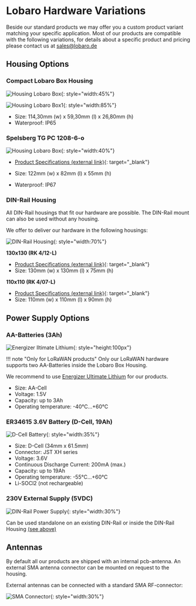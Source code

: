 # Lobaro Hardware Variations

Beside our standard products we may offer you a custom product variant matching your specific application.
Most of our products are compatible with the following variations, for details about a specific product
and pricing please contact us at [sales@lobaro.de](mailto:sales@lobaro.de)

## Housing Options

### Compact Lobaro Box Housing
![Housing Lobaro Box](img/housing-lobaro-box.png){: style="width:45%"}

![Housing Lobaro Box1](img/1.png){: style="width:85%"}


* Size: 114,30mm (w) x 59,30mm (l) x 26,80mm (h)
* Waterproof: IP65 

### Spelsberg TG PC 1208-6-o

![Housing Lobaro Box](img/housing-spelsberg-closed.jpg){: style="width:40%"}

* [Product Specifications (external link)](https://www.spelsberg.com/nc/product/an/20040401//){: target="_blank"}

* Size: 122mm (w) x 82mm (l) x 55mm (h)
* Waterproof: IP67

### DIN-Rail Housing

All DIN-Rail housings that fit our hardware are possible. The DIN-Rail mount can also be used without any housing.

We offer to deliver our hardware in the following housings:

![DIN-Rail Housing](img/housing-spelsberg-din-rail-130x130.jpg){: style="width:70%"}

**130x130 (RK 4/12-L)**

* [Product Specifications (external link)](https://www.spelsberg.de/produkt/p/rk-412-l-leergehaeuse/an/61390601/cHash/faa47391816be2ba3b9c866cfd17a000/){: target="_blank"}
* Size: 130mm (w) x 130mm (l) x 75mm (h)

**110x110 (RK 4/07-L)**

* [Product Specifications (external link)](https://www.spelsberg.de/nc/produkt/an/61990701/){: target="_blank"}
* Size: 110mm (w) x 110mm (l) x 90mm (h)

## Power Supply Options

### AA-Batteries (3Ah)

![Energizer Iltimate Lithium](img/battery-energizer_ultimate_lithium_cell_aa.png){: style="height:100px"}

!!! note "Only for LoRaWAN products"
    Only our LoRaWAN hardware supports two AA-Batteries inside the Lobaro Box Housing.

We recommend to use [Energizer Ultimate Lithium](https://www.energizer.eu/de/product/energizer-ultimate-lithium-aa/) for our products.

* Size: AA-Cell
* Voltage: 1.5V
* Capacity: up to 3Ah
* Operating temperature: -40°C...+60°C

### ER34615 3.6V Battery (D-Cell, 19Ah)

![D-Cell Battery](img/er34615-xh.png){: style="width:35%"}

* Size: D-Cell (34mm x 61.5mm)
* Connector: JST XH series
* Voltage: 3.6V
* Continuous Discharge Current: 200mA (max.)
* Capacity: up to 19Ah
* Operating temperature: -55°C...+60°C
* Li-SOCl2 (not rechargeable)

### 230V External Supply (5VDC)

![DIN-Rail Power Supply](img/mean-well-netzteil.jpg){: style="width:30%"}

Can be used standalone on an existing DIN-Rail or inside the DIN-Rail Housing [(see above)](#din-rail-housing)

## Antennas

By default all our products are shipped with an internal pcb-antenna. 
An external SMA antenna connector can be mounted on request to the housing.

External antennas can be connected with a standard SMA RF-connector:

![SMA Connector](img/sma-connector.jpg){: style="width:30%"}
